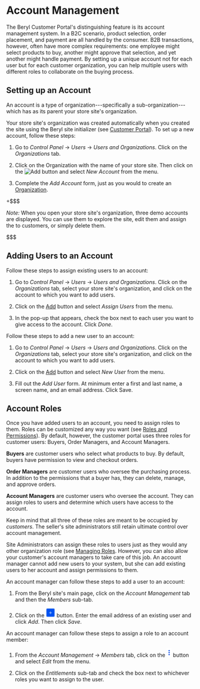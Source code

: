 # Account Management [](id=account-management)

The Beryl Customer Portal's distinguishing feature is its account management
system. In a B2C scenario, product selection, order placement, and payment are
all handled by the consumer. B2B transactions, however, often have more complex
requirements: one employee might select products to buy, another might approve
that selection, and yet another might handle payment. By setting up a unique
account not for each user but for each customer organization, you can help
multiple users with different roles to collaborate on the buying process.

## Setting up an Account

An account is a type of organization---specifically a sub-organization---which
has as its parent your store site's organization.

Your store site's organization was created automatically when you created the
site using the Beryl site initializer (see [Customer
Portal](/web/liferay-emporio/documentation/-/knowledge_base/1-0/customer-portal)).
To set up a new account, follow these steps:

1.  Go to *Control Panel* &rarr; *Users* &rarr; *Users and Organizations*. Click
    on the *Organizations* tab.

2.  Click on the Organization with the name of your store site. Then click on
    the ![Add](../../images/icon-add) button and select *New Account* from the
    menu.

3.  Complete the *Add Account* form, just as you would to create an
    [Organization](/discover/portal/-/knowledge_base/7-1/managing-organizations).

+$$$

*Note:* When you open your store site's organization, three demo accounts are
displayed. You can use them to explore the site, edit them and assign the to
customers, or simply delete them.

$$$

## Adding Users to an Account

Follow these steps to assign existing users to an account:

1.  Go to *Control Panel* &rarr; *Users* &rarr; *Users and Organizations*. Click
    on the *Organizations* tab, select your store site's organization, and click
    on the account to which you want to add users.

2.  Click on the [Add](../../images/icon-add.png) button and select *Assign
    Users* from the menu.

3.  In the pop-up that appears, check the box next to each user you want to give
    access to the account. Click *Done*.

Follow these steps to add a new user to an account:

1.  Go to *Control Panel* &rarr; *Users* &rarr; *Users and Organizations*. Click
    on the *Organizations* tab, select your store site's organization, and click
    on the account to which you want to add users.

2.  Click on the [Add](../../images/icon-add.png) button and select *New User*
    from the menu.

3.  Fill out the *Add User* form. At minimum enter a first and last name,
    a screen name, and an email address. Click Save.

## Account Roles

Once you have added users to an account, you need to assign roles to them. Roles
can be customized any way you want (see 
[Roles and Permissions](/discover/portal/-/knowledge_base/7_1/roles-and-permissions)).
By default, however, the customer portal uses three roles for customer users:
Buyers, Order Managers, and Account Managers.

**Buyers** are customer users who select what products to buy. By default,
buyers have permission to view and checkout orders.

**Order Managers** are customer users who oversee the purchasing process. In
addition to the permissions that a buyer has, they can delete, manage, and
approve orders.

**Account Managers** are customer users who oversee the account. They can assign
roles to users and determine which users have access to the account.

Keep in mind that all three of these roles are meant to be occupied by
*customers*. The seller's site administrators still retain ultimate control over
account management.

Site Administrators can assign these roles to users just as they would any other
organization role (see 
[Managing Roles](/discover/portal/-/knowledge_base/7_1/managing-roles). However, you can
also allow your customer's account managers to take care of this job. An account
manager cannot add new users to your system, but she can add existing users to
her account and assign permissions to them.

An account manager can follow these steps to add a user to an account:

1.  From the Beryl site's main page, click on the *Account Management* tab and then
    the *Members* sub-tab.

2.  Click on the ![Add](../../images/icon-add.png) button. Enter the email
    address of an existing user and click *Add*. Then click *Save*.

An account manager can follow these steps to assign a role to an account member:

1.  From the *Account Management* &rarr; *Members* tab, click on the
    ![Options](../../images/icon-options.png) button and select *Edit* from the
    menu.

2.  Click on the *Entitlements* sub-tab and check the box next to whichever
    roles you want to assign to the user.
